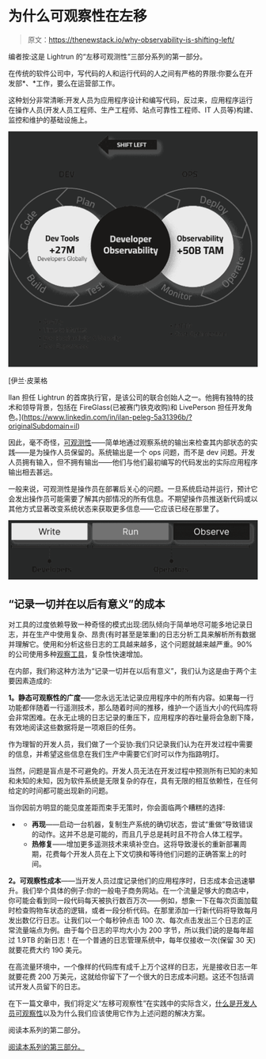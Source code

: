 # 为什么可观察性在左移

> 原文：<https://thenewstack.io/why-observability-is-shifting-left/>

编者按:这是 Lightrun 的“左移可观测性”三部分系列的第一部分。

在传统的软件公司中，写代码的人和运行代码的人之间有严格的界限:你要么在开发部*、*工作，要么在运营部工作。

这种划分非常清晰:开发人员为应用程序设计和编写代码，反过来，应用程序运行在操作人员(开发人员工程师、生产工程师、站点可靠性工程师、IT 人员等)构建、监控和维护的基础设施上。

![](img/79595ae504782906c0fee2dc7c6779ad.png)

 [伊兰·皮莱格

Ilan 担任 Lightrun 的首席执行官，是该公司的联合创始人之一。他拥有独特的技术和领导背景，包括在 FireGlass(已被赛门铁克收购)和 LivePerson 担任开发角色。](https://www.linkedin.com/in/ilan-peleg-5a31396b/?originalSubdomain=il) 

因此，毫不奇怪，[可观测性](https://thenewstack.io/observability/)——简单地通过观察系统的输出来检查其内部状态的实践——是为操作人员保留的。系统输出是一个 ops 问题，而不是 dev 问题。开发人员拥有输入，但不拥有输出——他们与他们最初编写的代码发出的实际应用程序输出相去甚远。

一般来说，可观测性是操作员在部署后关心的问题。一旦系统启动并运行，预计它会发出操作员可能需要了解其内部情况的所有信息。不期望操作员推送新代码或以其他方式显著改变系统状态来获取更多信息——它应该已经在那里了。

![](img/52af5a05048c6eda5c245c8af70384df.png)

## “记录一切并在以后有意义”的成本

对工具的过度依赖导致一种奇怪的模式出现:团队倾向于简单地尽可能多地记录日志，并在生产中使用复杂、昂贵(有时甚至是笨重)的日志分析工具来解析所有数据并理解它。使用和分析这些日志的工具越来越多，这个问题就越来越严重。90%的公司使用多种[观察工具](https://thenewstack.io/serverless-needs-more-observability-tools/)，复杂性快速增加。

在内部，我们称这种方法为“记录一切并在以后有意义”，我们认为这是由于两个主要因素造成的:

**1。静态可观察性的广度**——您永远无法记录应用程序中的所有内容。如果每一行功能都伴随着一行遥测技术，那么随着时间的推移，维护一个适当大小的代码库将会非常困难。在永无止境的日志记录的重压下，应用程序的吞吐量将会急剧下降，有效地阅读这些数据将是一项艰巨的任务。

作为理智的开发人员，我们做了一个妥协:我们只记录我们认为在开发过程中需要的信息，并希望这些信息在我们生产中需要它们时可以作为指路明灯。

当然，问题是盲点是不可避免的。开发人员无法在开发过程中预测所有已知的未知和未知的未知，因为软件系统是无限复杂的存在，具有无限的相互依赖性，在任何给定的时间都可能出现新的问题。

当你因前方明显的能见度差距而束手无策时，你会面临两个糟糕的选择:

*   *   **再现**——启动一台机器，复制生产系统的确切状态，尝试“重做”导致错误的动作。这并不总是可能的，而且几乎总是耗时且不符合人体工程学。
    *   **热修复**——增加更多遥测技术来填补空白。这将导致漫长的重新部署周期，花费每个开发人员在上下文切换和等待他们问题的正确答案上的时间。

****2。可观察性成本****——当开发人员过度记录他们的应用程序时，日志成本会迅速攀升。我们举个具体的例子:你的一般电子商务网站。在一个流量足够大的商店中，你可能会看到同一段代码每天被执行数百万次——例如，想象一下在每次页面加载时检查购物车状态的逻辑，或者一段分析代码。在那里添加一行新代码将导致每月发出数亿行日志。让我们以一个每秒钟点击 100 次、每次点击发出三个日志的正常流量端点为例。由于每个日志的平均大小为 200 字节，所以我们说的是每年超过 1.9TB 的新日志！在一个普通的日志管理系统中，每年仅接收一次(保留 30 天)就要花费大约 190 美元。

在高流量环境中，一个像样的代码库有成千上万个这样的日志，光是接收日志一年就要花费 200 万美元，这就给你留下了一个很大的日志成本问题。这还不包括调试开发人员留下的日志。

在下一篇文章中，我们将定义“左移可观察性”在实践中的实际含义，[什么是开发人员可观察性](http://lightrun.com)以及为什么我们应该使用它作为上述问题的解决方案。

阅读本系列的第二部分。

[阅读本系列的第三部分。](https://thenewstack.io/shifting-left-observability-in-practice-an-overview/)

<svg xmlns:xlink="http://www.w3.org/1999/xlink" viewBox="0 0 68 31" version="1.1"><title>Group</title> <desc>Created with Sketch.</desc></svg>
